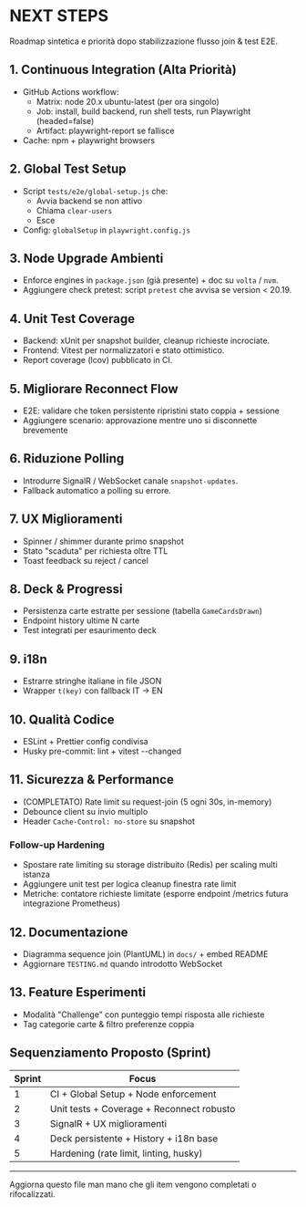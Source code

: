 # NEXT STEPS
Roadmap sintetica e priorità dopo stabilizzazione flusso join & test E2E.

## 1. Continuous Integration (Alta Priorità)
- GitHub Actions workflow:
  - Matrix: node 20.x ubuntu-latest (per ora singolo)
  - Job: install, build backend, run shell tests, run Playwright (headed=false)
  - Artifact: playwright-report se fallisce
- Cache: npm + playwright browsers

## 2. Global Test Setup
- Script `tests/e2e/global-setup.js` che:
  - Avvia backend se non attivo
  - Chiama `clear-users`
  - Esce
- Config: `globalSetup` in `playwright.config.js`

## 3. Node Upgrade Ambienti
- Enforce engines in `package.json` (già presente) + doc su `volta` / `nvm`.
- Aggiungere check pretest: script `pretest` che avvisa se version < 20.19.

## 4. Unit Test Coverage
- Backend: xUnit per snapshot builder, cleanup richieste incrociate.
- Frontend: Vitest per normalizzatori e stato ottimistico.
- Report coverage (lcov) pubblicato in CI.

## 5. Migliorare Reconnect Flow
- E2E: validare che token persistente ripristini stato coppia + sessione
- Aggiungere scenario: approvazione mentre uno si disconnette brevemente

## 6. Riduzione Polling
- Introdurre SignalR / WebSocket canale `snapshot-updates`.
- Fallback automatico a polling su errore.

## 7. UX Miglioramenti
- Spinner / shimmer durante primo snapshot
- Stato "scaduta" per richiesta oltre TTL
- Toast feedback su reject / cancel

## 8. Deck & Progressi
- Persistenza carte estratte per sessione (tabella `GameCardsDrawn`)
- Endpoint history ultime N carte
- Test integrati per esaurimento deck

## 9. i18n
- Estrarre stringhe italiane in file JSON
- Wrapper `t(key)` con fallback IT → EN

## 10. Qualità Codice
- ESLint + Prettier config condivisa
- Husky pre-commit: lint + vitest --changed

## 11. Sicurezza & Performance
- (COMPLETATO) Rate limit su request-join (5 ogni 30s, in-memory)
- Debounce client su invio multiplo
- Header `Cache-Control: no-store` su snapshot

### Follow-up Hardening
- Spostare rate limiting su storage distribuito (Redis) per scaling multi istanza
- Aggiungere unit test per logica cleanup finestra rate limit
- Metriche: contatore richieste limitate (esporre endpoint /metrics futura integrazione Prometheus)

## 12. Documentazione
- Diagramma sequence join (PlantUML) in `docs/` + embed README
- Aggiornare `TESTING.md` quando introdotto WebSocket

## 13. Feature Esperimenti
- Modalità "Challenge" con punteggio tempi risposta alle richieste
- Tag categorie carte & filtro preferenze coppia

## Sequenziamento Proposto (Sprint)
| Sprint | Focus |
|--------|-------|
| 1 | CI + Global Setup + Node enforcement |
| 2 | Unit tests + Coverage + Reconnect robusto |
| 3 | SignalR + UX miglioramenti |
| 4 | Deck persistente + History + i18n base |
| 5 | Hardening (rate limit, linting, husky) |

---
Aggiorna questo file man mano che gli item vengono completati o rifocalizzati.
